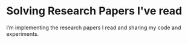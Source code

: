 # Solving Research Papers I've read
I’m implementing the research papers I read and sharing my code and experiments.
